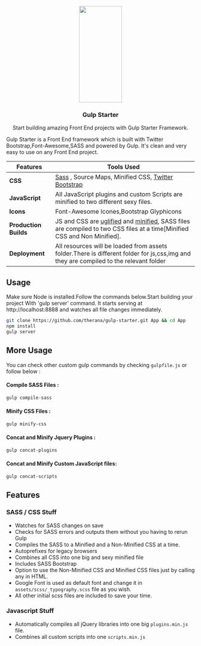 <p align="center">
  <a href="http://gulpjs.com">
    <img height="257" width="114" src="https://raw.githubusercontent.com/gulpjs/artwork/master/gulp-2x.png">
  </a>
  <h3 align="center">Gulp Starter</h3>
  <p align="center">Start building amazing Front End projects with Gulp Starter Framework.</p>
</p>


Gulp Starter is a Front End framework which is built with Twitter Bootstrap,Font-Awesome,SASS and powered by Gulp. It's clean and very easy to use on any Front End project.



Features | Tools Used
------ | -----
**CSS** | [Sass](http://sass-lang.com/) , Source Maps, Minified CSS, [Twitter Bootstrap](https://github.com/twbs/bootstrap) 
**JavaScript** | All JavaScript plugins and custom Scripts are minified to two different sexy files.
**Icons** | Font-Awesome Icones,Bootstrap Glyphicons
**Production Builds** | JS and CSS are [uglified](https://github.com/terinjokes/gulp-uglify) and [minified](http://cssnano.co/), SASS files are compiled to two CSS files at a time[Minified CSS and Non Minified].
**Deployment** | All resources will be loaded from assets folder.There is different folder for js,css,img and they are compiled to the relevant folder

## Usage
Make sure Node is installed.Follow the commands below.Start building your project With 'gulp server' command. It starts serving at http://localhost:8888 and watches all file changes immediately.

```bash
git clone https://github.com/therana/gulp-starter.git App && cd App
npm install
gulp server
```

## More Usage
You can check other custom gulp commands by checking `gulpfile.js` or follow below :

#### Compile SASS Files :
```bash
gulp compile-sass
```

#### Minify CSS Files :
```bash
gulp minify-css
```

#### Concat and Minify Jquery Plugins :
```bash
gulp concat-plugins
```

#### Concat and Minify Custom JavaScript files:
```bash
gulp concat-scripts
```


## Features

### SASS / CSS Stuff

- Watches for SASS changes on save
- Checks for SASS errors and outputs them without you having to rerun Gulp
- Compiles the SASS to a Minified and a Non-Minified CSS at a time.
- Autoprefixes for legacy browsers
- Combines all CSS into one big and sexy minified file
- Includes SASS Bootstrap
- Option to use the Non-Minified CSS and Minified CSS files just by calling any in HTML.
- Google Font is used as default font and change it in `assets/scss/_typography.scss` file as you wish.
- All other initial scss files are included to save your time.

### Javascript Stuff

- Automatically compiles all jQuery libraries into one big `plugins.min.js` file.
- Combines all custom scripts into one `scripts.min.js`

